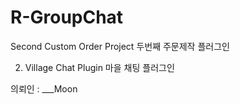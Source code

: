# R-GroupChat
Second Custom Order Project
두번째 주문제작 플러그인

2. Village Chat Plugin
마을 채팅 플러그인

의뢰인 : ___Moon
